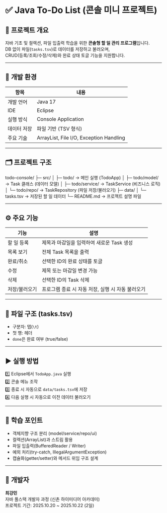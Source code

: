 # ✅ Java To-Do List (콘솔 미니 프로젝트)

## 📘 프로젝트 개요
자바 기초 및 컬렉션, 파일 입출력 학습을 위한 **콘솔형 할 일 관리 프로그램**입니다.  
DB 없이 파일(`tasks.tsv`)로 데이터를 저장하고 불러오며,  
CRUD(등록/조회/수정/삭제)와 완료 상태 토글 기능을 지원합니다.

---

## 🧱 개발 환경
| 항목 | 내용 |
|------|------|
| 개발 언어 | Java 17 |
| IDE | Eclipse |
| 실행 방식 | Console Application |
| 데이터 저장 | 파일 기반 (TSV 형식) |
| 주요 기술 | ArrayList, File I/O, Exception Handling |

---

## 🗂 프로젝트 구조
todo-console/
├─ src/
│ ├─ todo/ → 메인 실행 (TodoApp)
│ ├─ todo/model/ → Task 클래스 (데이터 모델)
│ ├─ todo/service/ → TaskService (비즈니스 로직)
│ └─ todo/repo/ → TaskRepository (파일 저장/불러오기)
├─ data/
│ └─ tasks.tsv → 저장된 할 일 데이터
└─ README.md → 프로젝트 설명 파일

---

## ⚙ 주요 기능
| 기능 | 설명 |
|------|------|
| 할 일 등록 | 제목과 마감일을 입력하여 새로운 Task 생성 |
| 목록 보기 | 전체 Task 목록을 출력 |
| 완료/취소 | 선택한 ID의 완료 상태를 토글 |
| 수정 | 제목 또는 마감일 변경 가능 |
| 삭제 | 선택한 ID의 Task 삭제 |
| 저장/불러오기 | 프로그램 종료 시 자동 저장, 실행 시 자동 불러오기 |

---

## 💾 파일 구조 (tasks.tsv)
- 구분자: 탭(`\t`)
- 첫 행: 헤더
- `done`은 완료 여부 (true/false)

---

## ▶ 실행 방법
1️⃣ Eclipse에서 `TodoApp.java` 실행  
2️⃣ 콘솔 메뉴 조작  
3️⃣ 종료 시 자동으로 `data/tasks.tsv`에 저장  
4️⃣ 다음 실행 시 자동으로 이전 데이터 불러오기

---

## 🧠 학습 포인트
- 객체지향 구조 분리 (model/service/repo/ui)
- 컬렉션(ArrayList)과 스트림 활용
- 파일 입출력(BufferedReader / Writer)
- 예외 처리(try-catch, IllegalArgumentException)
- 캡슐화(getter/setter)와 메서드 위임 구조 설계

---

## 👤 개발자
**최강민**  
자바 풀스택 개발자 과정 (신촌 하이미디어 아카데미)  
프로젝트 기간: 2025.10.20 ~ 2025.10.22 (2일)


